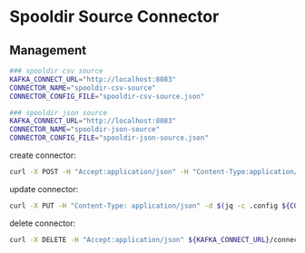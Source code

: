 # Spooldir Source Connector

## Management

```sh
### spooldir csv source
KAFKA_CONNECT_URL="http://localhost:8083"
CONNECTOR_NAME="spooldir-csv-source"
CONNECTOR_CONFIG_FILE="spooldir-csv-source.json"

### spooldir json source
KAFKA_CONNECT_URL="http://localhost:8083"
CONNECTOR_NAME="spooldir-json-source"
CONNECTOR_CONFIG_FILE="spooldir-json-source.json"
```

create connector:

```sh
curl -X POST -H "Accept:application/json" -H "Content-Type:application/json" -d @${CONNECTOR_CONFIG_FILE} ${KAFKA_CONNECT_URL}/connectors
```

update connector:

```sh
curl -X PUT -H "Content-Type: application/json" -d $(jq -c .config ${CONNECTOR_CONFIG_FILE}) ${KAFKA_CONNECT_URL}/connectors/${CONNECTOR_NAME}/config
```

delete connector:

```sh
curl -X DELETE -H "Accept:application/json" ${KAFKA_CONNECT_URL}/connectors/${CONNECTOR_NAME}
```

